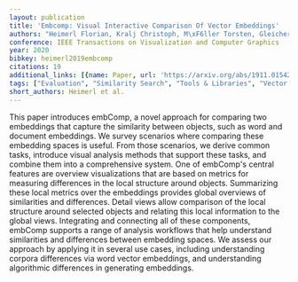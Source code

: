 ```yaml
---
layout: publication
title: 'Embcomp: Visual Interactive Comparison Of Vector Embeddings'
authors: "Heimerl Florian, Kralj Christoph, M\xF6ller Torsten, Gleicher Michael"
conference: IEEE Transactions on Visualization and Computer Graphics
year: 2020
bibkey: heimerl2019embcomp
citations: 19
additional_links: [{name: Paper, url: 'https://arxiv.org/abs/1911.01542'}]
tags: ["Evaluation", "Similarity Search", "Tools & Libraries", "Vector Indexing"]
short_authors: Heimerl et al.
---
```

This paper introduces embComp, a novel approach for comparing two embeddings
that capture the similarity between objects, such as word and document
embeddings. We survey scenarios where comparing these embedding spaces is
useful. From those scenarios, we derive common tasks, introduce visual analysis
methods that support these tasks, and combine them into a comprehensive system.
One of embComp's central features are overview visualizations that are based on
metrics for measuring differences in the local structure around objects.
Summarizing these local metrics over the embeddings provides global overviews
of similarities and differences. Detail views allow comparison of the local
structure around selected objects and relating this local information to the
global views. Integrating and connecting all of these components, embComp
supports a range of analysis workflows that help understand similarities and
differences between embedding spaces. We assess our approach by applying it in
several use cases, including understanding corpora differences via word vector
embeddings, and understanding algorithmic differences in generating embeddings.